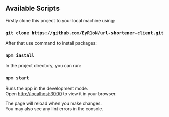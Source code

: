 ## Available Scripts

Firstly clone this project to your local machine using:

### `git clone https://github.com/EyR1oN/url-shortener-client.git`

After that use command to install packages:

### `npm install`

In the project directory, you can run:

### `npm start`

Runs the app in the development mode.\
Open [http://localhost:3000](http://localhost:3000) to view it in your browser.

The page will reload when you make changes.\
You may also see any lint errors in the console.
